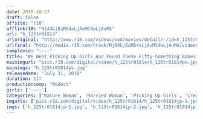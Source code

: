 ```yaml
---
date: 2018-10-27
draft: false
affsite: "r18"
afflinkr18: "NjA4LjEuMS4xLjAuMC4wLjAuMA"
url: "h_125tr01814"
urloriginal: "http://www.r18.com/videos/vod/movies/detail/-/id=h_125tr01814"
urlfinal: "http://media.r18.com/track/NjA4LjEuMS4xLjAuMC4wLjAuMA/videos/vod/movies/detail/-/id=h_125tr01814"
samplevid: "----"
title: "We Went Picking Up Girls And Found These Fifty-Something Babes For A Creampie Good Time! We Met This Flamboyant Mother And Daughter But They Were Surprisingly Easy To Pick Up And They Agreed To A Quickie, So It Turned Out They Were Two Sluts Looking For A Good Time! It's Surprisingly Easy To Seduce A Fifty-Something Lady! 5 Slutty Fifty-Something Babes And Daughters In A Spread-Eagle Pussy Pumping Good Time"
mainimgurl: "pics.r18.com/digital/video/h_125tr01814/h_125tr01814ps.jpg"
mainimgs: "h_125tr01814ps.jpg"
releasedate: "July 31, 2018"
duration: 117
productioncomp: "Modest"
girls: ['----']
categories: ['Mature Woman', 'Married Woman', 'Picking Up Girls', 'Creampie']
imgurls: ['pics.r18.com/digital/video/h_125tr01814/h_125tr01814jp-1.jpg', 'pics.r18.com/digital/video/h_125tr01814/h_125tr01814jp-2.jpg', 'pics.r18.com/digital/video/h_125tr01814/h_125tr01814jp-3.jpg', 'pics.r18.com/digital/video/h_125tr01814/h_125tr01814jp-4.jpg', 'pics.r18.com/digital/video/h_125tr01814/h_125tr01814jp-5.jpg', 'pics.r18.com/digital/video/h_125tr01814/h_125tr01814jp-6.jpg', 'pics.r18.com/digital/video/h_125tr01814/h_125tr01814jp-7.jpg', 'pics.r18.com/digital/video/h_125tr01814/h_125tr01814jp-8.jpg', 'pics.r18.com/digital/video/h_125tr01814/h_125tr01814jp-9.jpg', 'pics.r18.com/digital/video/h_125tr01814/h_125tr01814jp-10.jpg', 'pics.r18.com/digital/video/h_125tr01814/h_125tr01814jp-11.jpg', 'pics.r18.com/digital/video/h_125tr01814/h_125tr01814jp-12.jpg', 'pics.r18.com/digital/video/h_125tr01814/h_125tr01814jp-13.jpg', 'pics.r18.com/digital/video/h_125tr01814/h_125tr01814jp-14.jpg', 'pics.r18.com/digital/video/h_125tr01814/h_125tr01814jp-15.jpg', 'pics.r18.com/digital/video/h_125tr01814/h_125tr01814jp-16.jpg', 'pics.r18.com/digital/video/h_125tr01814/h_125tr01814jp-17.jpg', 'pics.r18.com/digital/video/h_125tr01814/h_125tr01814jp-18.jpg', 'pics.r18.com/digital/video/h_125tr01814/h_125tr01814jp-19.jpg', 'pics.r18.com/digital/video/h_125tr01814/h_125tr01814jp-20.jpg']
imgs: ['h_125tr01814jp-1.jpg', 'h_125tr01814jp-2.jpg', 'h_125tr01814jp-3.jpg', 'h_125tr01814jp-4.jpg', 'h_125tr01814jp-5.jpg', 'h_125tr01814jp-6.jpg', 'h_125tr01814jp-7.jpg', 'h_125tr01814jp-8.jpg', 'h_125tr01814jp-9.jpg', 'h_125tr01814jp-10.jpg', 'h_125tr01814jp-11.jpg', 'h_125tr01814jp-12.jpg', 'h_125tr01814jp-13.jpg', 'h_125tr01814jp-14.jpg', 'h_125tr01814jp-15.jpg', 'h_125tr01814jp-16.jpg', 'h_125tr01814jp-17.jpg', 'h_125tr01814jp-18.jpg', 'h_125tr01814jp-19.jpg', 'h_125tr01814jp-20.jpg']
---
```

